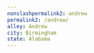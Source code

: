 ```yaml
---
﻿nonslashpermalink2: andrew
permalink2: /andrew/
alley: Andrew
city: Birmingham
state: Alabama
---
```

